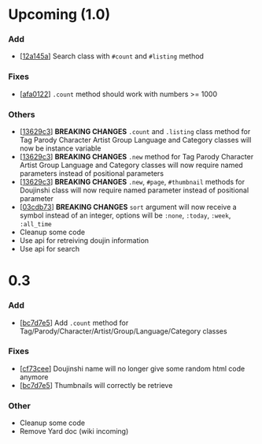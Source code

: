 # Upcoming (1.0)
### Add
- [[12a145a](https://github.com/Mraiih/nhentai-api/commit/12a145a15ae1b5d116470c9de189a38da4890b49)] Search class with `#count` and `#listing` method
### Fixes
- [[afa0122](https://github.com/Mraiih/nhentai-api/commit/afa0122ec958507de7ac812623dfcbfd18bec2e1)] `.count` method should work with numbers >= 1000
### Others
- [[13629c3](https://github.com/Mraiih/nhentai-api/commit/13629c3333a1d98f698ae60a57e3b83b2b18f418)] **BREAKING CHANGES** `.count` and `.listing` class method for Tag Parody Character Artist Group Language and Category classes will now be instance variable
- [[13629c3](https://github.com/Mraiih/nhentai-api/commit/13629c3333a1d98f698ae60a57e3b83b2b18f418)] **BREAKING CHANGES** `.new` method for Tag Parody Character Artist Group Language and Category classes will now require named parameters instead of positional  parameters
- [[13629c3](https://github.com/Mraiih/nhentai-api/commit/13629c3333a1d98f698ae60a57e3b83b2b18f418)] **BREAKING CHANGES** `.new`, `#page`, `#thumbnail` methods for Doujinshi class will now require named parameter instead of positional parameter
- [[03cdb73](https://github.com/Mraiih/nhentai-api/commit/03cdb7358e83dd2191190b194cfa38e15c2c1a7a)] **BREAKING CHANGES** `sort` argument will now receive a symbol instead of an integer, options will be `:none`, `:today`, `:week`, `:all_time`
- Cleanup some code
- Use api for retreiving doujin information
- Use api for search

# 0.3
### Add
- [[bc7d7e5](https://github.com/Mraiih/nhentai-api/commit/bc7d7e57f246e0ffd91cb9ef2ffeaf5804c07d11)] Add `.count` method for Tag/Parody/Character/Artist/Group/Language/Category classes

### Fixes
- [[cf73cee](https://github.com/Mraiih/nhentai-api/commit/cf73cee9300ff07456a092b8a5d804556560f308)] Doujinshi name will no longer give some random html code anymore
- [[bc7d7e5](https://github.com/Mraiih/nhentai-api/commit/bc7d7e57f246e0ffd91cb9ef2ffeaf5804c07d11)] Thumbnails will correctly be retrieve

### Other
- Cleanup some code
- Remove Yard doc (wiki incoming)
